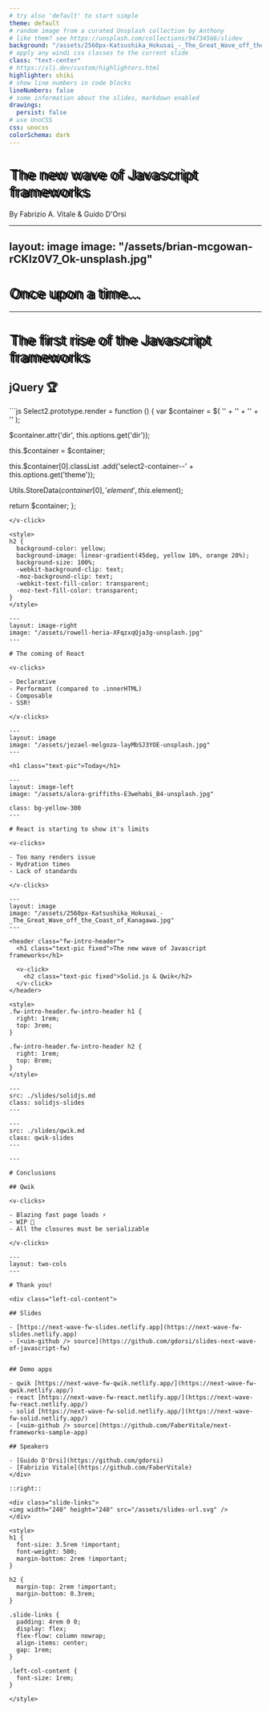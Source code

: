 ```yaml
---
# try also 'default' to start simple
theme: default
# random image from a curated Unsplash collection by Anthony
# like them? see https://unsplash.com/collections/94734566/slidev
background: "/assets/2560px-Katsushika_Hokusai_-_The_Great_Wave_off_the_Coast_of_Kanagawa.jpg"
# apply any windi css classes to the current slide
class: "text-center"
# https://sli.dev/custom/highlighters.html
highlighter: shiki
# show line numbers in code blocks
lineNumbers: false
# some information about the slides, markdown enabled
drawings:
  persist: false
# use UnoCSS
css: unocss
colorSchema: dark
---
```


# The new wave of Javascript frameworks

<style>
h1 {
  font-weight: 500;
  text-shadow: 4px 2px black;
}
</style>


<p class="text-pic">By Fabrizio A. Vitale & Guido D'Orsi</p>

---
layout: image
image: "/assets/brian-mcgowan-rCKIz0V7_Ok-unsplash.jpg"
---

<h1 class="text-pic fixed">Once upon a time...</h1>

<style>
h1 {
  right: 2rem;
}
</style>


---

# The first rise of the Javascript frameworks

<v-click>

## jQuery 🏆

</v-click>

<v-click>
```js
Select2.prototype.render = function () {
  var $container = $(
    '<span class="select2 select2-container">' +
      '<span class="selection"></span>' +
      '<span class="dropdown-wrapper" aria-hidden="true"></span>' +
    '</span>'
  );

  $container.attr('dir', this.options.get('dir'));

  this.$container = $container;

  this.$container[0].classList
    .add('select2-container--' + this.options.get('theme'));

  Utils.StoreData($container[0], 'element', this.$element);

  return $container;
};
```
</v-click>

<style>
h2 {
  background-color: yellow;
  background-image: linear-gradient(45deg, yellow 10%, orange 20%);
  background-size: 100%;
  -webkit-background-clip: text;
  -moz-background-clip: text;
  -webkit-text-fill-color: transparent;
  -moz-text-fill-color: transparent;
}
</style>

---
layout: image-right
image: "/assets/rowell-heria-XFqzxqQja3g-unsplash.jpg"
---

# The coming of React

<v-clicks>

- Declarative
- Performant (compared to .innerHTML)
- Composable
- SSR!

</v-clicks>

---
layout: image
image: "/assets/jezael-melgoza-layMbSJ3YOE-unsplash.jpg"
---

<h1 class="text-pic">Today</h1>

---
layout: image-left
image: "/assets/alora-griffiths-E3wehabi_B4-unsplash.jpg"

class: bg-yellow-300
---

# React is starting to show it's limits

<v-clicks>

- Too many renders issue
- Hydration times
- Lack of standards

</v-clicks>

---
layout: image
image: "/assets/2560px-Katsushika_Hokusai_-_The_Great_Wave_off_the_Coast_of_Kanagawa.jpg"
---

<header class="fw-intro-header">
  <h1 class="text-pic fixed">The new wave of Javascript frameworks</h1>
  
  <v-click>
    <h2 class="text-pic fixed">Solid.js & Qwik</h2> 
  </v-click>
</header>

<style>
.fw-intro-header.fw-intro-header h1 {
  right: 1rem;
  top: 3rem;
}

.fw-intro-header.fw-intro-header h2 {
  right: 1rem;
  top: 8rem;
}
</style>

---
src: ./slides/solidjs.md
class: solidjs-slides
---

---
src: ./slides/qwik.md
class: qwik-slides
---

---

# Conclusions

## Qwik

<v-clicks>

- Blazing fast page loads ⚡
- WIP 🚧
- All the closures must be serializable

</v-clicks>

---
layout: two-cols
---

# Thank you!

<div class="left-col-content">

## Slides

- [https://next-wave-fw-slides.netlify.app](https://next-wave-fw-slides.netlify.app)
- [<uim-github /> source](https://github.com/gdorsi/slides-next-wave-of-javascript-fw)


## Demo apps

- qwik [https://next-wave-fw-qwik.netlify.app/](https://next-wave-fw-qwik.netlify.app/)
- react [https://next-wave-fw-react.netlify.app/](https://next-wave-fw-react.netlify.app/)
- solid [https://next-wave-fw-solid.netlify.app/](https://next-wave-fw-solid.netlify.app/)
- [<uim-github /> source](https://github.com/FaberVitale/next-frameworks-sample-app)

## Speakers

- [Guido D'Orsi](https://github.com/gdorsi)
- [Fabrizio Vitale](https://github.com/FaberVitale)
</div>

::right::

<div class="slide-links">
<img width="240" height="240" src="/assets/slides-url.svg" />
</div>

<style>
h1 {
  font-size: 3.5rem !important;
  font-weight: 500;
  margin-bottom: 2rem !important;
}

h2 {
  margin-top: 2rem !important;
  margin-bottom: 0.3rem;
}

.slide-links {
  padding: 4rem 0 0;
  display: flex;
  flex-flow: column nowrap;
  align-items: center;
  gap: 1rem;
}

.left-col-content {
  font-size: 1rem;
}

</style>